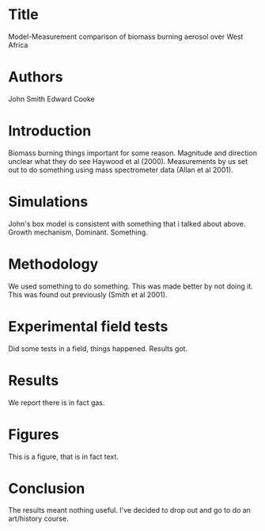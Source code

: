 # Title
Model-Measurement comparison of biomass burning aerosol
over West Africa

# Authors
John Smith
Edward Cooke

# Introduction
Biomass burning things important for some reason. Magnitude
and direction unclear what they do see Haywood et al (2000).
Measurements by us set out to do something using mass 
spectrometer data (Allan et al 2001).

# Simulations
John's box model is consistent with something that i talked
about above. Growth mechanism, Dominant. Something.

# Methodology
We used something to do something. This was made better by 
not doing it. This was found out previously (Smith et al 2001).

# Experimental field tests
Did some tests in a field, things happened. Results got.

# Results
We report there is in fact gas.

# Figures
This is a figure, that is in fact text.

# Conclusion
The results meant nothing useful. I've decided to drop out and
go to do an art/history course.
